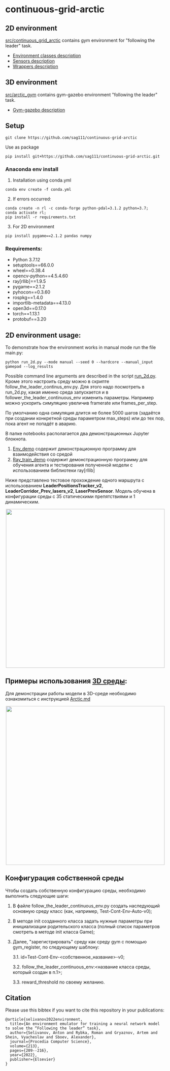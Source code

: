 # continuous-grid-arctic

## 2D environment
[src/continuous_grid_arctic](src/continuous_grid_arctic) contains gym environment for "following the leader" task. 

- [Environment classes description](docs/README.md)
- [Sensors description](docs/Sensors.md)
- [Wrappers description](docs/Wrappers.md)

## 3D environment
[src/arctic_gym](src/arctic_gym) contains gym-gazebo environment "following the leader" task.

- [Gym-gazebo description](docs/Arctic.md)

## Setup
```
git clone https://github.com/sag111/continuous-grid-arctic
```
Use as package
```
pip install git+https://github.com/sag111/continuous-grid-arctic.git
```

### Anaconda env install
1. Installation using conda.yml 
``` 
conda env create -f conda.yml 
```

2. If errors occurred:
``` 
conda create -n rl -c conda-forge python-pdal=3.1.2 python=3.7; 
conda activate rl;
pip install -r requirements.txt
```

3. For 2D environment 
```
pip install pygame==2.1.2 pandas numpy
``` 

### Requirements:
- Python 3.7.12
- setuptools==66.0.0
- wheel==0.38.4
- opencv-python==4.5.4.60
- ray\[rllib\]==1.9.5
- pygame==2.1.2
- pyhocon==0.3.60
- rospkg==1.4.0
- importlib-metadata==4.13.0
- open3d==0.17.0
- torch==1.13.1
- protobuf==3.20

## 2D environment usage:
To demonstrate how the environment works in manual mode run the file main.py:
```
python run_2d.py --mode manual --seed 0 --hardcore --manual_input gamepad --log_results
```
Possible command line arguments are described in the script [run_2d.py](src/run_2d.py). Кроме этого настроить среду 
можно в скрипте 
follow_the_leader_continus_env.py. Для этого надо посмотреть в run_2d.py, какая именно среда запускается и в
follower_the_leader_continuous_env изменить параметры. Например можно ускорить симуляцию увеличив framerate или 
frames_per_step. 

По умолчанию одна симуляция длится не более 5000 шагов (задаётся при создании конкретной среды параметром max_steps) 
или до тех пор, пока агент не попадёт в аварию.

В папке notebooks располагается два демонстрационных Jupyter блокнота. 
1. [Env_demo](src/continuous_grid_arctic/notebooks/Env_demo.ipynb) содержит демонстрационную программу для взаимодействия со средой
2. [Ray_train_demo](src/continuous_grid_arctic/notebooks/Ray_train_demo.ipynb) содержит демонстрационную программу для обучения агента и тестирования полученной модели 
с использованием библиотеки ray[rllib]

Ниже представлено тестовое прохождение одного маршрута с использованием **LeaderPositionsTracker_v2**, 
**LeaderCorridor_Prev_lasers_v2**, **LaserPrevSensor**. Модель обучена в конфигурации среды с 35 статическими 
препятствиями и 1 динамическим. 

<p align="center">
<img src="src/continuous_grid_arctic/figures/demo_video.gif" width="500">
</p>

## Примеры использования [3D среды](src/arctic_gym):
Для демонстрации работы модели в 3D-среде необходимо ознакомиться с инструкцией [Arctic.md](docs%2FArctic.md)

<p align="center">
<img src="src/arctic_gym/figures/demo_gazebo.gif" width="500">
</p>

## Конфигурация собственной среды
Чтобы создать собственную конфигурацию среды, необходимо выполнить следующие шаги: 
1. В файле follow_the_leader_continuous_env.py создать наследующий основную среду класс (как, например, Test-Cont-Env-Auto-v0);
2. В методе init созданного класса задать нужные параметры при инициализации родительского класса 
(полный список параметров смотреть в методе init класса Game);
3. Далее, "зарегистрировать" среду как среду gym с помощью gym_register, по следующему шаблону:

    3.1. id=Test-Cont-Env-<собственное_название>-v0;
    
    3.2. follow_the_leader_continuous_env:<название класса среды, который создан в п.1>;
    
    3.3. reward_threshold по своему желанию.


## Citation

Please use this bibtex if you want to cite this repository in your publications:
```
@article{selivanov2022environment,
  title={An environment emulator for training a neural network model to solve the “Following the leader” task},
  author={Selivanov, Anton and Rybka, Roman and Gryaznov, Artem and Shein, Vyacheslav and Sboev, Alexander},
  journal={Procedia Computer Science},
  volume={213},
  pages={209--216},
  year={2022},
  publisher={Elsevier}
}
```
